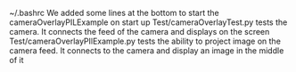 ~/.bashrc We added some lines at the bottom to start the cameraOverlayPILExample on start up
Test/cameraOverlayTest.py tests the camera. It connects the feed of the camera and displays on the screen
Test/cameraOverlayPIlExample.py tests the ability to project image on the camera feed. It connects to the camera and display an image in the middle of it
